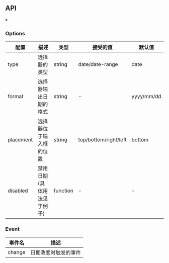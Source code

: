 ## API

~~*~~
### Options
| 配置 | 描述 | 类型 | 接受的值 | 默认值 |
|---------|------------ |---------- |-------------  |-------- |
| type | 选择器的类型 | string | date/date-range | date |
| format | 选择器输出日期的格式 | string | - | yyyy/mm/dd |
| placement | 选择器位于输入框的位置 | string | top/bottom/right/left | bottom |
| disabled | 禁用日期(具体用法见于例子) | function | - | - |

### Event
| 事件名 | 描述  | 
|---------|---------- |
| change | 日期改变时触发的事件  | 



